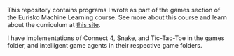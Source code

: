 This repository contains programs I wrote as part of the games section of the Eurisko Machine Learning course. See more about this course and learn about the curriculum at [this site](https://eurisko.us).

I have implementations of Connect 4, Snake, and Tic-Tac-Toe in the games folder, and intelligent game agents in their respective game folders.

